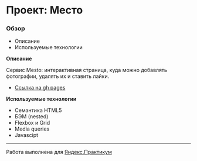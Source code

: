 # Проект: Место

### Обзор

* Описание
* Используемые технологии

**Описание**

Сервис Mesto: интерактивная страница, куда можно добавлять фотографии, удалять их и ставить лайки.
* [Ссылка на gh pages](https://temarazin.github.io/mesto/)

**Используемые технологии**

* Семантика HTML5
* БЭМ (nested)
* Flexbox и Grid
* Media queries
* Javascipt

---
Работа выполнена для [Яндекс.Практикум](https://practicum.yandex.ru/)
